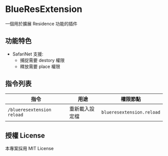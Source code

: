 
# BlueResExtension

一個用於擴展 Residence 功能的插件

## 功能特色

- SafariNet 支援:
	- 捕捉需要 destory 權限
	- 釋放需要 place 權限

## 指令列表

| 指令 | 用途 | 權限節點 |
|------|------|------|
| `/blueresextension reload` | 重新載入設定檔 | `blueresextension.reload` |

## 授權 License

本專案採用 MIT License  
